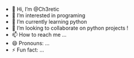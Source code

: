 - 👋 Hi, I’m @Ch3retic
- 👀 I’m interested in programing
- 🌱 I’m currently learning python
- 💞️ I’m looking to collaborate on python projects !
- 📫 How to reach me ...
- 😄 Pronouns: ...
- ⚡ Fun fact: ...

<!---
Ch3retic/Ch3retic is a ✨ special ✨ repository because its `README.md` (this file) appears on your GitHub profile.
You can click the Preview link to take a look at your changes.
--->
